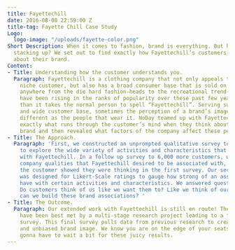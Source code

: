 ```yaml
---
title: Fayettechill
date: 2016-08-08 22:59:00 Z
title-tag: Fayette Chill Case Study
Logo:
  logo-image: "/uploads/fayette-color.png"
Short Description: When it comes to fashion, brand is everything. But how is yours
  stacking up? We set out to find exactly how Fayettechill’s customers think and feel
  about their brand.
Content:
- Title: Understanding how the customer understands you.
  Paragraph: Fayettechill is a clothing company that not only appeals to its specific
    niche customer, but also has a broad consumer base that is sold on its products;
    anywhere from the die hard fashion-heads to the recreational trend-follower. They
    have been rising in the ranks of popularity over these past few years, faster
    than it takes the normal person to spell “Fayettechill”. Serving such a unique
    and wide customer base, sometimes the perception of a brand’s image is just as
    different as the people that wear it. NoDay teamed up with Fayettechill to discover
    exactly what runs through the customer’s mind when they think about the Fayettechill
    brand and then revealed what factors of the company affect these perceptions.
- Title: The Approach.
  Paragraph: 'First, we constructed an unprompted qualitative survey to 1,000 customers
    to explore the wide variety of activities and characteristics that customers associate
    with Fayettechill. In a follow up survey to 6,000 more customers, we tested pre-determined
    company qualities that Fayettechill desired to be associated with, against what
    the customer showed they were thinking in the first survey. Our second survey
    was designed for Likert-Scale ratings to gauge how strong of an association customers
    have with certain activities and characteristics. We answered questions such as:
    Do customers think of us like we want them to? Like we think of ourselves? How
    can we build these brand associations? '
- Title: The Outcome.
  Paragraph: Our extended work with Fayettechill is still en route! Their unique needs
    have been best met by a multi-stage research project leading to a final aggregate
    survey. This final survey pulls data from previous research to create a reliable
    and unbiased brand image. We know you are on the edge of your seats, but you are
    gonna have to wait a bit for these juicy results.
---
```


